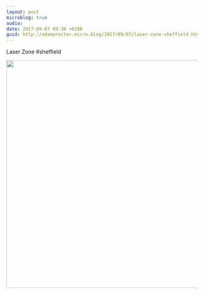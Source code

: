 ```yaml
---
layout: post
microblog: true
audio: 
date: 2017-09-07 09:30 +0100
guid: http://adamprocter.micro.blog/2017/09/07/laser-zone-sheffield.html
---
```

Laser Zone #sheffield

<img src="http://discursive.adamprocter.co.uk/uploads/2017/6f7d5f39a8.jpg" width="600" height="600" />
